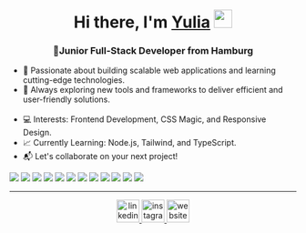 <h1 align="center">Hi there, I'm <a href="https://yulia-siebrandt.netlify.app/" target="_blank">Yulia</a> 
<img src="https://github.com/blackcater/blackcater/raw/main/images/Hi.gif" height="32"/></h1>
<h3 align="center">🌟Junior Full-Stack Developer from Hamburg</h3>
<ul>
  <li>🔧 Passionate about building scalable web applications and learning cutting-edge technologies.</li>
  <li>🚀 Always exploring new tools and frameworks to deliver efficient and user-friendly solutions.</li>
  <br>
  <li>💻 Interests: Frontend Development, CSS Magic, and Responsive Design.</li>
  <li>📈 Currently Learning: Node.js, Tailwind, and TypeScript.</li>
  <li>📬 Let's collaborate on your next project!</li>
</ul>

<div>
<img src="https://img.shields.io/badge/HTML5-E34F26?style=for-the-badge&logo=html5&logoColor=white" />
<img src="https://img.shields.io/badge/CSS3-1572B6?style=for-the-badge&logo=css3&logoColor=white" />
<img src="https://img.shields.io/badge/JavaScript-323330?style=for-the-badge&logo=javascript&logoColor=F7DF1E" />
<img src="https://img.shields.io/badge/React-20232A?style=for-the-badge&logo=react&logoColor=61DAFB" />
<img src="https://img.shields.io/badge/Redux-593D88?style=for-the-badge&logo=redux&logoColor=white" />
<img src="https://img.shields.io/badge/React_Router-CA4245?style=for-the-badge&logo=react-router&logoColor=white" />
<img src="https://img.shields.io/badge/Postman-FF6C37?style=for-the-badge&logo=Postman&logoColor=white" />
<img src="https://img.shields.io/badge/Node%20js-339933?style=for-the-badge&logo=nodedotjs&logoColor=white" />
<img src="https://img.shields.io/badge/GSAP-93CF2B?style=for-the-badge&logo=greensock&logoColor=white" />
<img src="https://img.shields.io/badge/Bootstrap-563D7C?style=for-the-badge&logo=bootstrap&logoColor=white" />
<img src="https://img.shields.io/badge/Figma-F24E1E?style=for-the-badge&logo=figma&logoColor=white" />
<img src="https://img.shields.io/badge/Canva-%2300C4CC.svg?&style=for-the-badge&logo=Canva&logoColor=white" />
</div>
<hr>
<div align="center">
  <a href="https://www.linkedin.com/in/yulia-siebrandt/" target="_blank">
    <img src='https://cdn.jsdelivr.net/npm/simple-icons@3.0.1/icons/linkedin.svg' alt='linkedin' height='40'>
  </a>
  <a href="https://www.instagram.com/serenity_script/" target="_blank">
    <img src='https://cdn.jsdelivr.net/npm/simple-icons@3.0.1/icons/instagram.svg' alt='instagram' height='40'>
  </a>
  <a href="https://yulia-siebrandt.netlify.app/" target="_blank">
    <img src='https://cdn.jsdelivr.net/npm/simple-icons@3.0.1/icons/icloud.svg' alt='website' height='40'>
  </a>
</div>
